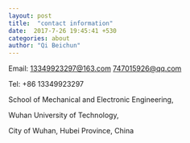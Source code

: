 ```yaml
---
layout: post
title:  "contact information"
date:  2017-7-26 19:45:41 +530
categories: about
author: "Qi Beichun"
---
```

Email: 13349923297@163.com   747015926@qq.com

Tel: +86 13349923297


School of Mechanical and Electronic Engineering,

Wuhan University of Technology,

City of Wuhan, Hubei Province, China
